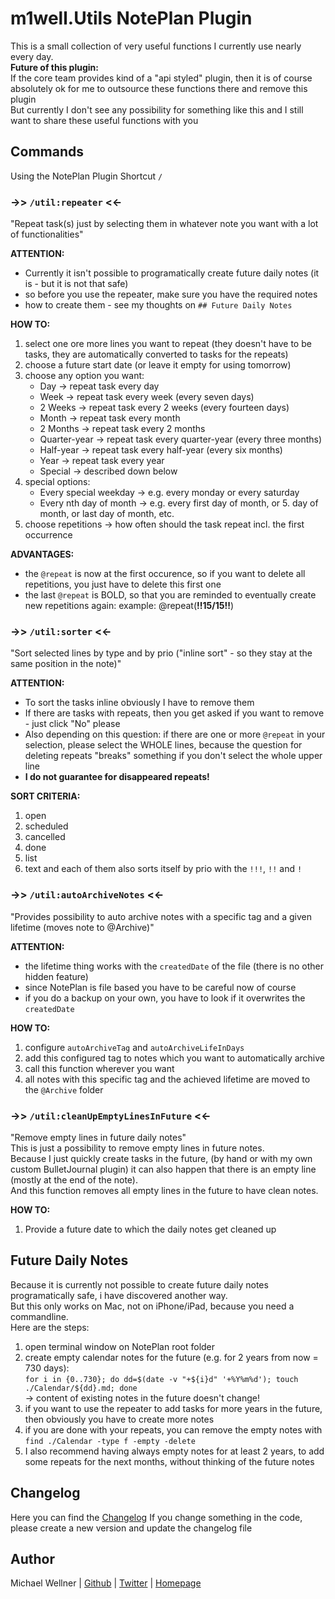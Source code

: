 # m1well.Utils NotePlan Plugin
This is a small collection of very useful functions I currently use nearly every day.  
**Future of this plugin:**  
If the core team provides kind of a "api styled" plugin, then it is of course absolutely ok for me to outsource these functions there and remove this plugin  
But currently I don't see any possibility for something like this and I still want to share these useful functions with you

## Commands
Using the NotePlan Plugin Shortcut `/`

### ->> `/util:repeater` <<-
"Repeat task(s) just by selecting them in whatever note you want with a lot of functionalities"  

**ATTENTION:**
- Currently it isn't possible to programatically create future daily notes (it is - but it is not that safe)
- so before you use the repeater, make sure you have the required notes
- how to create them - see my thoughts on `## Future Daily Notes`

**HOW TO:**
1. select one ore more lines you want to repeat (they doesn't have to be tasks, they are automatically converted to tasks for the repeats)
2. choose a future start date (or leave it empty for using tomorrow)
3. choose any option you want:
   - Day -> repeat task every day
   - Week -> repeat task every week (every seven days)
   - 2 Weeks -> repeat task every 2 weeks (every fourteen days)
   - Month -> repeat task every month
   - 2 Months -> repeat task every 2 months
   - Quarter-year -> repeat task every quarter-year (every three months)
   - Half-year -> repeat task every half-year (every six months)
   - Year -> repeat task every year
   - Special -> described down below
4. special options:
   - Every special weekday -> e.g. every monday or every saturday
   - Every nth day of month -> e.g. every first day of month, or 5. day of month, or last day of month, etc.
5. choose repetitions -> how often should the task repeat incl. the first occurrence

**ADVANTAGES:**
- the `@repeat` is now at the first occurence, so if you want to delete all repetitions, you just have to delete this first one
- the last `@repeat` is BOLD, so that you are reminded to eventually create new repetitions again: example: @repeat(**!!15/15!!**)

### ->> `/util:sorter` <<-
"Sort selected lines by type and by prio ("inline sort" - so they stay at the same position in the note)"  

**ATTENTION:**
- To sort the tasks inline obviously I have to remove them
- If there are tasks with repeats, then you get asked if you want to remove - just click "No" please 
- Also depending on this question: if there are one or more `@repeat` in your selection, please select the WHOLE lines, because the question for deleting repeats "breaks" something if you don't select the whole upper line
- **I do not guarantee for disappeared repeats!**  

**SORT CRITERIA:**
1. open
2. scheduled
3. cancelled
4. done
5. list
6. text
and each of them also sorts itself by prio with the `!!!`, `!!` and `!`

### ->> `/util:autoArchiveNotes` <<-
"Provides possibility to auto archive notes with a specific tag and a given lifetime (moves note to @Archive)"  

**ATTENTION:**
- the lifetime thing works with the `createdDate` of the file (there is no other hidden feature)
- since NotePlan is file based you have to be careful now of course
- if you do a backup on your own, you have to look if it overwrites the `createdDate`

**HOW TO:**
1. configure `autoArchiveTag` and `autoArchiveLifeInDays`
2. add this configured tag to notes which you want to automatically archive
3. call this function wherever you want
4. all notes with this specific tag and the achieved lifetime are moved to the `@Archive` folder

### ->> `/util:cleanUpEmptyLinesInFuture` <<-
"Remove empty lines in future daily notes"  
This is just a possibility to remove empty lines in future notes.  
Because I just quickly create tasks in the future, (by hand or with my own custom BulletJournal plugin) it can also happen that there is an empty line (mostly at the end of the note).  
And this function removes all empty lines in the future to have clean notes.  

**HOW TO:**
1. Provide a future date to which the daily notes get cleaned up

## Future Daily Notes
Because it is currently not possible to create future daily notes programatically safe, i have discovered another way.  
But this only works on Mac, not on iPhone/iPad, because you need a commandline.  
Here are the steps:
1. open terminal window on NotePlan root folder
2. create empty calendar notes for the future (e.g. for 2 years from now = 730 days):  
   `for i in {0..730}; do dd=$(date -v "+${i}d" '+%Y%m%d'); touch ./Calendar/${dd}.md; done`  
   -> content of existing notes in the future doesn't change!
3. if you want to use the repeater to add tasks for more years in the future, then obviously you have to create more notes
4. if you are done with your repeats, you can remove the empty notes with `find ./Calendar -type f -empty -delete`
5. I also recommend having always empty notes for at least 2 years, to add some repeats for the next months, without thinking of the future notes

## Changelog
Here you can find the [Changelog](./CHANGELOG.md)
If you change something in the code, please create a new version and update the changelog file

## Author
Michael Wellner | [Github](https://github.com/m1well) | [Twitter](https://twitter.com/m1well) | [Homepage](https://m1well.com)
